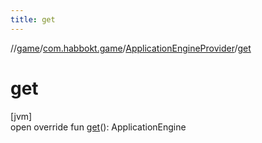 ```yaml
---
title: get
---
```

//[game](../../../index.html)/[com.habbokt.game](../index.html)/[ApplicationEngineProvider](index.html)/[get](get.html)



# get



[jvm]\
open override fun [get](get.html)(): ApplicationEngine




